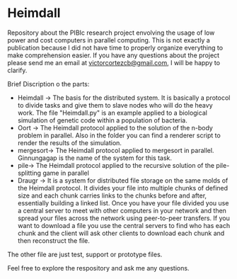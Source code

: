# Heimdall
Repository about the PIBIc research project envolving the usage of low power and cost computers in parallel computing.
This is not exactly a publication because I did not have time to properly organize everything to make comprehension easier.
If you have any questions about the project please send me an email at victorcortezcb@gmail.com, I will be happy to clarify.

Brief Discription o the parts:
* Heimdall -> The basis for the distributed system. It is basically a protocol to divide tasks and give them to slave nodes who will do the heavy work.
The file "Heimdall.py" is an example applied to a biological simulation of genetic code within a population of bacteria.
* Oort -> The Heimdall protocol applied to the solution of the n-body problem in parallel. Also in the folder you can find a renderer script to render the results of the simulation.
* mergesort-> The Heimdall protocol applied to mergesort in parallel. Ginnungagap is the name of the system for this task.
* pile-> The Heimdall protocol applied to the recursive solution of the pile-splitting game in parallel
* Draugr -> It is a system for distributed file storage on the same molds of the Heimdall protocol. It divides your file into multiple chunks of defined size and each chunk carries links to the chunks before and after, essentially building a linked list. Once you have your file divided you use a central server to meet with other computers in your network and then spread your files across the network using peer-to-peer transfers. If you want to download a file you use the central servers to find who has each chunk and the client will ask other clients to download each chunk and then reconstruct the file.

The other file are just test, support or prototype files.

Feel free to explore the respository and ask me any questions.
